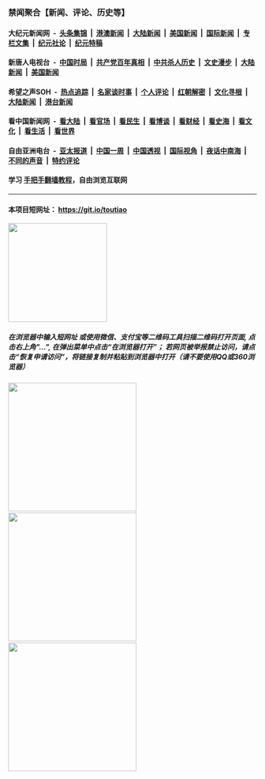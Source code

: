 ### 禁闻聚合【新闻、评论、历史等】

#### 大纪元新闻网 &nbsp;-&nbsp; [头条集锦](indexes/E头条集锦.md?t=02282102) &nbsp;|&nbsp; [港澳新闻](indexes/E港澳新闻.md?t=02282102)  &nbsp;|&nbsp; [大陆新闻](indexes/E大陆新闻.md?t=02282102) &nbsp;|&nbsp; [美国新闻](indexes/E美国新闻.md?t=02282102) &nbsp;|&nbsp; [国际新闻](indexes/E国际新闻.md?t=02282102) &nbsp;|&nbsp; [专栏文集](indexes/E专栏文集.md?t=02282102) &nbsp;|&nbsp; [纪元社论](indexes/E纪元社论.md?t=02282102) &nbsp;|&nbsp; [纪元特稿](indexes/E纪元特稿.md?t=02282102) 

#### 新唐人电视台 &nbsp;-&nbsp; [中国时局](indexes/N中国时局.md?t=02282102) &nbsp;|&nbsp; [共产党百年真相](indexes/N共产党百年真相.md?t=02282102) &nbsp;|&nbsp; [中共杀人历史](indexes/N中共杀人历史.md?t=02282102) &nbsp;|&nbsp; [文史漫步](indexes/N文史漫步.md?t=02282102) &nbsp;|&nbsp; [大陆新闻](indexes/N大陆新闻.md?t=02282102) &nbsp;|&nbsp; [美国新闻](indexes/N美国新闻.md?t=02282102)

#### 希望之声SOH &nbsp;-&nbsp; [热点追踪](indexes/H热点追踪.md?t=02282102) &nbsp;|&nbsp; [名家谈时事](indexes/H名家谈时事.md?t=02282102) &nbsp;|&nbsp; [个人评论](indexes/H个人评论.md?t=02282102)  &nbsp;|&nbsp; [红朝解密](indexes/H红朝解密.md?t=02282102) &nbsp;|&nbsp; [文化寻根](indexes/H文化寻根.md?t=02282102) &nbsp;|&nbsp; [大陆新闻](indexes/H大陆新闻.md?t=02282102) &nbsp;|&nbsp; [港台新闻](indexes/H港台新闻.md?t=02282102)

#### 看中国新闻网 &nbsp;-&nbsp; [看大陆](indexes/S看大陆.md?t=02282102) &nbsp;|&nbsp; [看官场](indexes/S看官场.md?t=02282102) &nbsp;|&nbsp; [看民生](indexes/S看民生.md?t=02282102)  &nbsp;|&nbsp; [看博谈](indexes/S看博谈.md?t=02282102) &nbsp;|&nbsp; [看财经](indexes/S看财经.md?t=02282102) &nbsp;|&nbsp; [看史海](indexes/S看史海.md?t=02282102) &nbsp;|&nbsp; [看文化](indexes/S看文化.md?t=02282102) &nbsp;|&nbsp; [看生活](indexes/S看生活.md?t=02282102) &nbsp;|&nbsp; [看世界](indexes/S看世界.md?t=02282102)

#### 自由亚洲电台 &nbsp;-&nbsp; [亚太报道](indexes/R亚太报道.md?t=02282102) &nbsp;|&nbsp; [中国一周](indexes/R中国一周.md?t=02282102) &nbsp;|&nbsp; [中国透视](indexes/R中国透视.md?t=02282102)  &nbsp;|&nbsp; [国际视角](indexes/R国际视角.md?t=02282102) &nbsp;|&nbsp; [夜话中南海](indexes/R夜话中南海.md?t=02282102) &nbsp;|&nbsp; [不同的声音](indexes/R不同的声音.md?t=02282102) &nbsp;|&nbsp; [特约评论](indexes/R特约评论.md?t=02282102)

#### 学习 [手把手翻墙教程](https://github.com/gfw-breaker/guides/wiki)，自由浏览互联网

----

#### 本项目短网址： https://git.io/toutiao
<img src="https://raw.githubusercontent.com/gfw-breaker/banned-news/master/scripts/img/qr.png" width="200px"/>  

##### 在浏览器中输入短网址 或使用微信、支付宝等二维码工具扫描二维码打开页面, 点击右上角"...", 在弹出菜单中点击“在浏览器打开”； 若网页被举报禁止访问，请点击“恢复申请访问”，将链接复制并粘贴到浏览器中打开（请不要使用QQ或360浏览器）

<img src="https://raw.githubusercontent.com/gfw-breaker/banned-news/master/scripts/img/1.png" width="260px"/> &nbsp; <img src="https://raw.githubusercontent.com/gfw-breaker/banned-news/master/scripts/img/2.png" width="260px"/> &nbsp; <img src="https://raw.githubusercontent.com/gfw-breaker/banned-news/master/scripts/img/3.png" width="260px"/>
